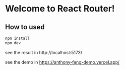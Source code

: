 # Welcome to React Router!

## How to used

```bash
npm install
npm dev
```

see the result in http://localhost:5173/

see the demo in https://anthony-feng-demo.vercel.app/